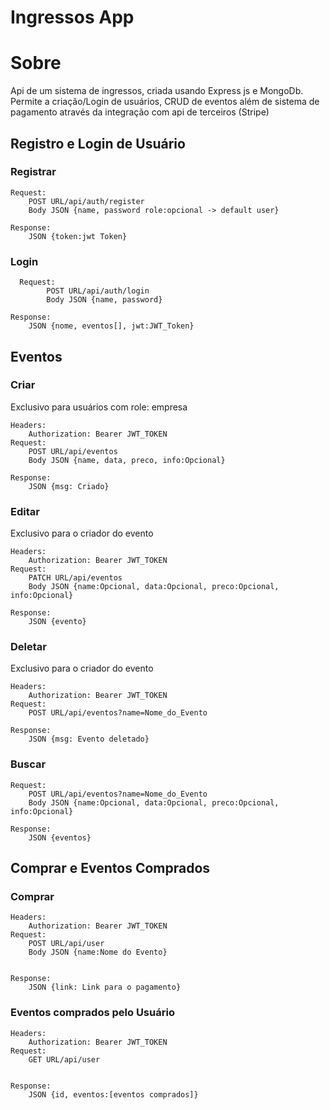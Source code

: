 # Ingressos App
# Sobre
Api de um sistema de ingressos, criada usando Express js e MongoDb. Permite a criação/Login de usuários, CRUD de eventos além de sistema de pagamento através da integração com api de terceiros (Stripe)



## Registro e Login de Usuário

### Registrar
	

    
    Request:
	    POST URL/api/auth/register
	    Body JSON {name, password role:opcional -> default user}
    
    Response:
	    JSON {token:jwt Token}


### Login
  

  

      Request:
            POST URL/api/auth/login
            Body JSON {name, password}
        
    Response:
	    JSON {nome, eventos[], jwt:JWT_Token}


## Eventos


### Criar
Exclusivo para usuários com  role: empresa
	
    Headers:
	    Authorization: Bearer JWT_TOKEN
    Request:
	    POST URL/api/eventos
	    Body JSON {name, data, preco, info:Opcional}
    
    Response:
	    JSON {msg: Criado}


### Editar
Exclusivo para o criador do evento
	
    Headers:
	    Authorization: Bearer JWT_TOKEN
    Request:
	    PATCH URL/api/eventos
	    Body JSON {name:Opcional, data:Opcional, preco:Opcional, info:Opcional}
    
    Response:
	    JSON {evento}


### Deletar
Exclusivo para o criador do evento
	
    Headers:
	    Authorization: Bearer JWT_TOKEN
    Request:
	    POST URL/api/eventos?name=Nome_do_Evento
    
    Response:
	    JSON {msg: Evento deletado}
	   

### Buscar

    Request:
	    POST URL/api/eventos?name=Nome_do_Evento
	    Body JSON {name:Opcional, data:Opcional, preco:Opcional, info:Opcional}
    
    Response:
	    JSON {eventos}



## Comprar e Eventos Comprados
### Comprar
	
    Headers:
	    Authorization: Bearer JWT_TOKEN
    Request:
	    POST URL/api/user
	    Body JSON {name:Nome do Evento}
	    
    
    Response:
	    JSON {link: Link para o pagamento}


### Eventos comprados pelo Usuário
	
    Headers:
	    Authorization: Bearer JWT_TOKEN
    Request:
	    GET URL/api/user
	    
    
    Response:
	    JSON {id, eventos:[eventos comprados]}
	    
	   
	    
	   
